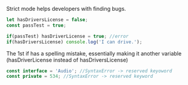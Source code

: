 Strict mode helps developers with finding bugs.

```javascript
let hasDriversLicense = false;
const passTest = true;

if(passTest) hasDriverLicense = true; //error
if(hasDriversLicense) console.log('I can drive.'); 
```
The 1st if has a spelling mistake, essentially making it another variable (hasDriverLicense instead of hasDriversLicense)


```javascript
const interface = 'Audio'; //SyntaxError -> reserved keyoword
const private = 534; //SyntaxError -> reserved keyword
```